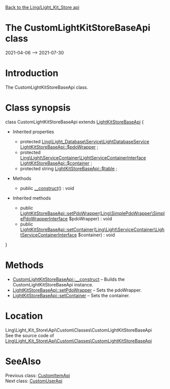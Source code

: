[Back to the Ling/Light_Kit_Store api](https://github.com/lingtalfi/Light_Kit_Store/blob/master/doc/api/Ling/Light_Kit_Store.md)



The CustomLightKitStoreBaseApi class
================
2021-04-06 --> 2021-07-30






Introduction
============

The CustomLightKitStoreBaseApi class.



Class synopsis
==============


class <span class="pl-k">CustomLightKitStoreBaseApi</span> extends [LightKitStoreBaseApi](https://github.com/lingtalfi/Light_Kit_Store/blob/master/doc/api/Ling/Light_Kit_Store/Api/Generated/Classes/LightKitStoreBaseApi.md)  {

- Inherited properties
    - protected [Ling\Light_Database\Service\LightDatabaseService](https://github.com/lingtalfi/Light_Database/blob/master/doc/api/Ling/Light_Database/Service/LightDatabaseService.md) [LightKitStoreBaseApi::$pdoWrapper](#property-pdoWrapper) ;
    - protected [Ling\Light\ServiceContainer\LightServiceContainerInterface](https://github.com/lingtalfi/Light/blob/master/doc/api/Ling/Light/ServiceContainer/LightServiceContainerInterface.md) [LightKitStoreBaseApi::$container](#property-container) ;
    - protected string [LightKitStoreBaseApi::$table](#property-table) ;

- Methods
    - public [__construct](https://github.com/lingtalfi/Light_Kit_Store/blob/master/doc/api/Ling/Light_Kit_Store/Api/Custom/Classes/CustomLightKitStoreBaseApi/__construct.md)() : void

- Inherited methods
    - public [LightKitStoreBaseApi::setPdoWrapper](https://github.com/lingtalfi/Light_Kit_Store/blob/master/doc/api/Ling/Light_Kit_Store/Api/Generated/Classes/LightKitStoreBaseApi/setPdoWrapper.md)([Ling\SimplePdoWrapper\SimplePdoWrapperInterface](https://github.com/lingtalfi/SimplePdoWrapper/blob/master/doc/api/Ling/SimplePdoWrapper/SimplePdoWrapperInterface.md) $pdoWrapper) : void
    - public [LightKitStoreBaseApi::setContainer](https://github.com/lingtalfi/Light_Kit_Store/blob/master/doc/api/Ling/Light_Kit_Store/Api/Generated/Classes/LightKitStoreBaseApi/setContainer.md)([Ling\Light\ServiceContainer\LightServiceContainerInterface](https://github.com/lingtalfi/Light/blob/master/doc/api/Ling/Light/ServiceContainer/LightServiceContainerInterface.md) $container) : void

}






Methods
==============

- [CustomLightKitStoreBaseApi::__construct](https://github.com/lingtalfi/Light_Kit_Store/blob/master/doc/api/Ling/Light_Kit_Store/Api/Custom/Classes/CustomLightKitStoreBaseApi/__construct.md) &ndash; Builds the CustomLightKitStoreBaseApi instance.
- [LightKitStoreBaseApi::setPdoWrapper](https://github.com/lingtalfi/Light_Kit_Store/blob/master/doc/api/Ling/Light_Kit_Store/Api/Generated/Classes/LightKitStoreBaseApi/setPdoWrapper.md) &ndash; Sets the pdoWrapper.
- [LightKitStoreBaseApi::setContainer](https://github.com/lingtalfi/Light_Kit_Store/blob/master/doc/api/Ling/Light_Kit_Store/Api/Generated/Classes/LightKitStoreBaseApi/setContainer.md) &ndash; Sets the container.





Location
=============
Ling\Light_Kit_Store\Api\Custom\Classes\CustomLightKitStoreBaseApi<br>
See the source code of [Ling\Light_Kit_Store\Api\Custom\Classes\CustomLightKitStoreBaseApi](https://github.com/lingtalfi/Light_Kit_Store/blob/master/Api/Custom/Classes/CustomLightKitStoreBaseApi.php)



SeeAlso
==============
Previous class: [CustomItemApi](https://github.com/lingtalfi/Light_Kit_Store/blob/master/doc/api/Ling/Light_Kit_Store/Api/Custom/Classes/CustomItemApi.md)<br>Next class: [CustomUserApi](https://github.com/lingtalfi/Light_Kit_Store/blob/master/doc/api/Ling/Light_Kit_Store/Api/Custom/Classes/CustomUserApi.md)<br>
